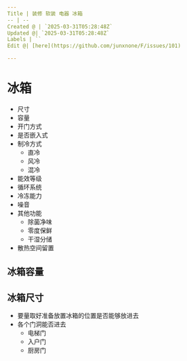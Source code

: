 ```yaml
---
Title | 装修 软装 电器 冰箱
-- | --
Created @ | `2025-03-31T05:28:48Z`
Updated @| `2025-03-31T05:28:48Z`
Labels | ``
Edit @| [here](https://github.com/junxnone/F/issues/101)

---
```

# 冰箱
- 尺寸
- 容量
- 开门方式
- 是否嵌入式
- 制冷方式
  - 直冷
  - 风冷
  - 混冷
- 能效等级
- 循环系统
- 冷冻能力
- 噪音
- 其他功能
  - 除菌净味
  - 零度保鲜
  - 干湿分储
- 散热空间留置


## 冰箱容量

## 冰箱尺寸
- 要量取好准备放置冰箱的位置是否能够放进去
- 各个门洞能否进去
  - 电梯门
  - 入户门
  - 厨房门


